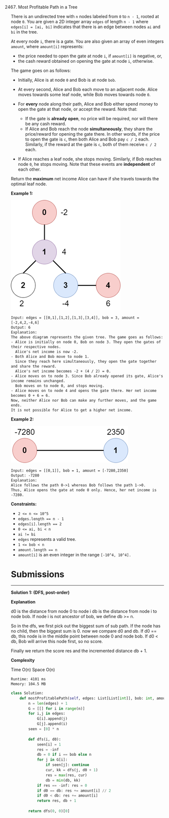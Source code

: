 2467. Most Profitable Path in a Tree

There is an undirected tree with `n` nodes labeled from `0` to `n - 1`, rooted at node `0`. You are given a 2D integer array `edges` of length `n - 1` where `edges[i] = [ai, bi]` indicates that there is an edge between nodes `ai` and `bi` in the tree.

At every node `i`, there is a gate. You are also given an array of even integers `amount`, where `amount[i]` represents:

* the price needed to open the gate at node `i`, if `amount[i]` is negative, or,
* the cash reward obtained on opening the gate at node `i`, otherwise.

The game goes on as follows:

* Initially, Alice is at node `0` and Bob is at node `bob`.

* At every second, Alice and Bob each move to an adjacent node. Alice moves towards some leaf node, while Bob moves towards node `0`.

* For **every** node along their path, Alice and Bob either spend money to open the gate at that node, or accept the reward. Note that:
    * If the gate is **already open**, no price will be required, nor will there be any cash reward.
    * If Alice and Bob reach the node **simultaneously**, they share the price/reward for opening the gate there. In other words, if the price to open the gate is `c`, then both Alice and Bob pay `c / 2` each. Similarly, if the reward at the gate is `c`, both of them receive `c / 2` each.

* If Alice reaches a leaf node, she stops moving. Similarly, if Bob reaches node `0`, he stops moving. Note that these events are **independent** of each other.

Return the **maximum** net income Alice can have if she travels towards the optimal leaf node.

 

**Example 1:**

![2467_eg1.png](img/2467_eg1.png)
```
Input: edges = [[0,1],[1,2],[1,3],[3,4]], bob = 3, amount = [-2,4,2,-4,6]
Output: 6
Explanation: 
The above diagram represents the given tree. The game goes as follows:
- Alice is initially on node 0, Bob on node 3. They open the gates of their respective nodes.
  Alice's net income is now -2.
- Both Alice and Bob move to node 1. 
  Since they reach here simultaneously, they open the gate together and share the reward.
  Alice's net income becomes -2 + (4 / 2) = 0.
- Alice moves on to node 3. Since Bob already opened its gate, Alice's income remains unchanged.
  Bob moves on to node 0, and stops moving.
- Alice moves on to node 4 and opens the gate there. Her net income becomes 0 + 6 = 6.
Now, neither Alice nor Bob can make any further moves, and the game ends.
It is not possible for Alice to get a higher net income.
```

**Example 2:**

![2467_eg2.png](img/2467_eg2.png)
```
Input: edges = [[0,1]], bob = 1, amount = [-7280,2350]
Output: -7280
Explanation: 
Alice follows the path 0->1 whereas Bob follows the path 1->0.
Thus, Alice opens the gate at node 0 only. Hence, her net income is -7280. 
```

**Constraints:**

* `2 <= n <= 10^5`
* `edges.length == n - 1`
* `edges[i].length == 2`
* `0 <= ai, bi < n`
* `ai != bi`
* `edges` represents a valid tree.
* `1 <= bob < n`
* `amount.length == n`
* `amount[i]` is an even integer in the range `[-10^4, 10^4].`

# Submissions
---
**Solution 1: (DFS, post-order)**

__Explanation__

d0 is the distance from node 0 to node i
db is the distance from node i to node bob.
If node i is not ancestor of bob, we define db >= n.

So in the dfs, we first pick out the biggest sum of sub path.
If the node has no child, then the biggest sum is 0.
now we compare d0 and db.
If d0 == db, this node is in the middle point between node 0 and node bob.
If d0 < db, Bob will arrive this node first, so no score.

Finally we return the score res and the incremented distance db + 1.


__Complexity__

Time O(n)
Space O(n)

```
Runtime: 4101 ms
Memory: 104.5 MB
```
```python
class Solution:
    def mostProfitablePath(self, edges: List[List[int]], bob: int, amount: List[int]) -> int:
        n = len(edges) + 1
        G = [[] for i in range(n)]
        for i,j in edges:
            G[i].append(j)
            G[j].append(i)
        seen = [0] * n

        def dfs(i, d0):
            seen[i] = 1
            res = -inf
            db = 0 if i == bob else n
            for j in G[i]:
                if seen[j]: continue
                cur, kk = dfs(j, d0 + 1)
                res = max(res, cur)
                db = min(db, kk)
            if res == -inf: res = 0
            if d0 == db: res += amount[i] // 2
            if d0 < db: res += amount[i]
            return res, db + 1

        return dfs(0, 0)[0]
```
